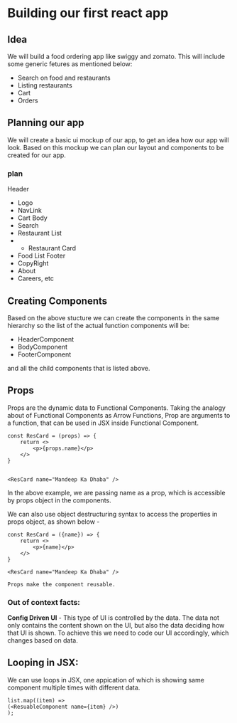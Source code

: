 # Building our first react app

## Idea

We will build a food ordering app like swiggy and zomato. This will include some generic fetures as mentioned below:

- Search on food and restaurants
- Listing restaurants
- Cart
- Orders

## Planning our app

We will create a basic ui mockup of our app, to get an idea how our app will look. Based on this mockup we can plan our layout and components to be created for our app.


### **plan**

Header
- Logo
- NavLink
- Cart
Body
- Search 
- Restaurant List
- - Restaurant Card
- Food List
Footer
- CopyRight
- About
- Careers, etc

## Creating Components

Based on the above stucture we can create the components in the same hierarchy so the list of the actual function components will be:

- HeaderComponent
- BodyComponent
- FooterComponent

and all the child components that is listed above.

## Props 

Props are the dynamic data to Functional Components. Taking the analogy about of Functional Components as Arrow Functions, Prop are arguments to a function, that can be used in JSX inside Functional Component.

```
const ResCard = (props) => {
    return <>
        <p>{props.name}</p>
    </>
}


<ResCard name="Mandeep Ka Dhaba" />
```

In the above example, we are passing name as a prop, which is accessible by props object in the components. 

We can also use object destructuring syntax to access the properties in props object, as shown below - 

```
const ResCard = ({name}) => {
    return <>
        <p>{name}</p>
    </>
}

<ResCard name="Mandeep Ka Dhaba" />

Props make the component reusable.
```

### Out of context facts:

**Config Driven UI** - This type of UI is controlled by the data. The data not only contains the content shown on the UI, but also the data deciding how that UI is shown. To achieve this we need to code our UI accordingly, which changes based on data.

## Looping in JSX:

 We can use loops in JSX, one appication of which is showing same component multiple times with different data.

 ```
 list.map((item) => 
 (<ResuableComponent name={item} />)
 );
 ```
  